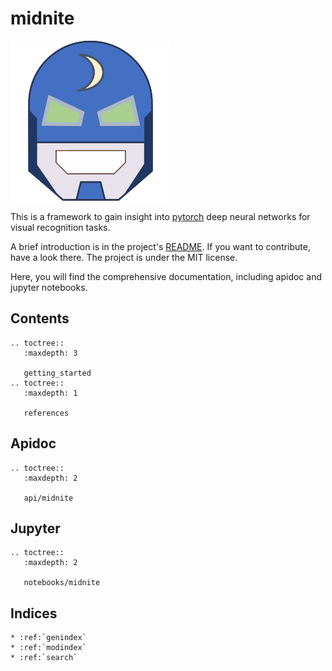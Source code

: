# midnite
![](./assets/images/logo.svg)

This is a framework to gain insight into [pytorch](https://pytorch.org/) deep neural networks for visual recognition tasks.

A brief introduction is in the project's [README](https://gitlab.com/luminovo/public/midnite/blob/master/README.md).
If you want to contribute, have a look there.
The project is under the MIT license.
 
Here, you will find the comprehensive documentation, including apidoc and jupyter notebooks.

## Contents
```eval_rst
.. toctree::
   :maxdepth: 3
   
   getting_started
.. toctree::
   :maxdepth: 1
   
   references
```

## Apidoc
```eval_rst
.. toctree::
   :maxdepth: 2

   api/midnite
```

## Jupyter
```eval_rst
.. toctree::
   :maxdepth: 2
   
   notebooks/midnite
```

## Indices
```eval_rst
* :ref:`genindex`
* :ref:`modindex`
* :ref:`search`
```